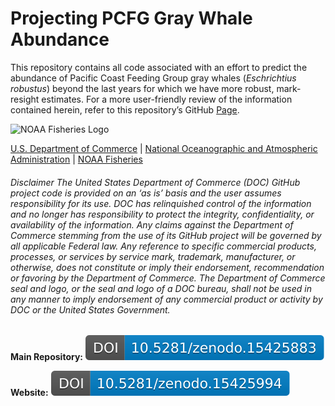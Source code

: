 # Projecting PCFG Gray Whale Abundance


This repository contains all code associated with an effort to predict
the abundance of Pacific Coast Feeding Group gray whales (*Eschrichtius
robustus*) beyond the last years for which we have more robust,
mark-resight estimates. For a more user-friendly review of the
information contained herein, refer to this repository’s GitHub
[Page](https://pmahoney-noaa.github.io/noaa-pcfg-pop-ssm).

  
  

<img
src="https://raw.githubusercontent.com/nmfs-fish-tools/nmfspalette/main/man/figures/noaa-fisheries-rgb-2line-horizontal-small.png"
style="height: 75px !important;" width="200"
alt="NOAA Fisheries Logo" />

[U.S. Department of Commerce](https://www.commerce.gov/) \| [National
Oceanographic and Atmospheric Administration](https://www.noaa.gov) \|
[NOAA Fisheries](https://www.fisheries.noaa.gov/)

###### Disclaimer The United States Department of Commerce (DOC) GitHub project code is provided on an ‘as is’ basis and the user assumes responsibility for its use. DOC has relinquished control of the information and no longer has responsibility to protect the integrity, confidentiality, or availability of the information. Any claims against the Department of Commerce stemming from the use of its GitHub project will be governed by all applicable Federal law. Any reference to specific commercial products, processes, or services by service mark, trademark, manufacturer, or otherwise, does not constitute or imply their endorsement, recommendation or favoring by the Department of Commerce. The Department of Commerce seal and logo, or the seal and logo of a DOC bureau, shall not be used in any manner to imply endorsement of any commercial product or activity by DOC or the United States Government.

**Main Repository:**
<img src="./doi/zenodo.15425883.main.svg" alt="DOI Main Repository" />  

**Website:**
<img src="./doi/zenodo.15425994.githubpages.svg" alt="DOI Main Repository" />